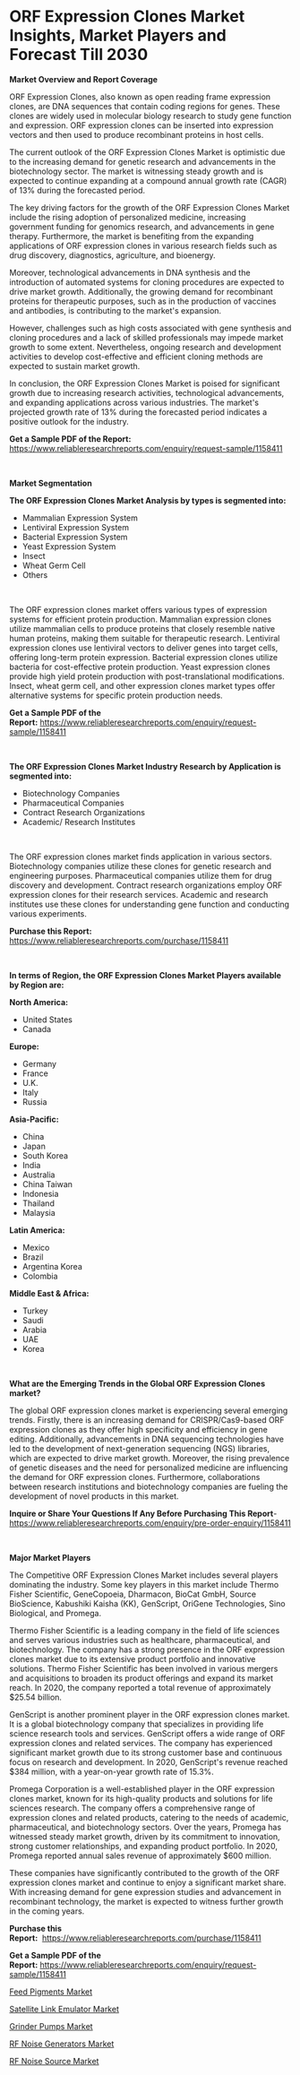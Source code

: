 <p><h1>ORF Expression Clones Market Insights, Market Players and Forecast Till 2030</h1></p><p><strong>Market Overview and Report Coverage</strong></p>
<p><p>ORF Expression Clones, also known as open reading frame expression clones, are DNA sequences that contain coding regions for genes. These clones are widely used in molecular biology research to study gene function and expression. ORF expression clones can be inserted into expression vectors and then used to produce recombinant proteins in host cells.</p><p>The current outlook of the ORF Expression Clones Market is optimistic due to the increasing demand for genetic research and advancements in the biotechnology sector. The market is witnessing steady growth and is expected to continue expanding at a compound annual growth rate (CAGR) of 13% during the forecasted period.</p><p>The key driving factors for the growth of the ORF Expression Clones Market include the rising adoption of personalized medicine, increasing government funding for genomics research, and advancements in gene therapy. Furthermore, the market is benefiting from the expanding applications of ORF expression clones in various research fields such as drug discovery, diagnostics, agriculture, and bioenergy.</p><p>Moreover, technological advancements in DNA synthesis and the introduction of automated systems for cloning procedures are expected to drive market growth. Additionally, the growing demand for recombinant proteins for therapeutic purposes, such as in the production of vaccines and antibodies, is contributing to the market's expansion.</p><p>However, challenges such as high costs associated with gene synthesis and cloning procedures and a lack of skilled professionals may impede market growth to some extent. Nevertheless, ongoing research and development activities to develop cost-effective and efficient cloning methods are expected to sustain market growth.</p><p>In conclusion, the ORF Expression Clones Market is poised for significant growth due to increasing research activities, technological advancements, and expanding applications across various industries. The market's projected growth rate of 13% during the forecasted period indicates a positive outlook for the industry.</p></p>
<p><strong>Get a Sample PDF of the Report:</strong> <a href="https://www.reliableresearchreports.com/enquiry/request-sample/1158411">https://www.reliableresearchreports.com/enquiry/request-sample/1158411</a></p>
<p>&nbsp;</p>
<p><strong>Market Segmentation</strong></p>
<p><strong>The ORF Expression Clones Market Analysis by types is segmented into:</strong></p>
<p><ul><li>Mammalian Expression System</li><li>Lentiviral Expression System</li><li>Bacterial Expression System</li><li>Yeast Expression System</li><li>Insect</li><li>Wheat Germ Cell</li><li>Others</li></ul></p>
<p>&nbsp;</p>
<p><p>The ORF expression clones market offers various types of expression systems for efficient protein production. Mammalian expression clones utilize mammalian cells to produce proteins that closely resemble native human proteins, making them suitable for therapeutic research. Lentiviral expression clones use lentiviral vectors to deliver genes into target cells, offering long-term protein expression. Bacterial expression clones utilize bacteria for cost-effective protein production. Yeast expression clones provide high yield protein production with post-translational modifications. Insect, wheat germ cell, and other expression clones market types offer alternative systems for specific protein production needs.</p></p>
<p><strong>Get a Sample PDF of the Report:</strong>&nbsp;<a href="https://www.reliableresearchreports.com/enquiry/request-sample/1158411">https://www.reliableresearchreports.com/enquiry/request-sample/1158411</a></p>
<p>&nbsp;</p>
<p><strong>The ORF Expression Clones Market Industry Research by Application is segmented into:</strong></p>
<p><ul><li>Biotechnology Companies</li><li>Pharmaceutical Companies</li><li>Contract Research Organizations</li><li>Academic/ Research Institutes</li></ul></p>
<p>&nbsp;</p>
<p><p>The ORF expression clones market finds application in various sectors. Biotechnology companies utilize these clones for genetic research and engineering purposes. Pharmaceutical companies utilize them for drug discovery and development. Contract research organizations employ ORF expression clones for their research services. Academic and research institutes use these clones for understanding gene function and conducting various experiments.</p></p>
<p><strong>Purchase this Report:</strong>&nbsp; <a href="https://www.reliableresearchreports.com/purchase/1158411">https://www.reliableresearchreports.com/purchase/1158411</a></p>
<p>&nbsp;</p>
<p><strong>In terms of Region, the ORF Expression Clones Market Players available by Region are:</strong></p>
<p>
    <p> <strong> North America: </strong>
        <ul>
            <li>United States</li>
            <li>Canada</li>
        </ul>
        </p> 
    <p> <strong> Europe: </strong>
        <ul>
            <li>Germany</li>
            <li>France</li>
            <li>U.K.</li>
            <li>Italy</li>
            <li>Russia</li>
        </ul>
        </p> 
    <p> <strong> Asia-Pacific: </strong>
        <ul>
            <li>China</li>
            <li>Japan</li>
            <li>South Korea</li>
            <li>India</li>
            <li>Australia</li>
            <li>China Taiwan</li>
            <li>Indonesia</li>
            <li>Thailand</li>
            <li>Malaysia</li>
        </ul>
        </p> 
    <p> <strong> Latin America: </strong>
        <ul>
            <li>Mexico</li>
            <li>Brazil</li>
            <li>Argentina Korea</li>
            <li>Colombia</li>
        </ul>
        </p> 
    <p> <strong> Middle East & Africa: </strong>
        <ul>
            <li>Turkey</li>
            <li>Saudi</li>
            <li>Arabia</li>
            <li>UAE</li>
            <li>Korea</li>
        </ul>
    </p>
    </p>
<p>&nbsp;</p>
<p><strong>What are the Emerging Trends in the Global ORF Expression Clones market?</strong></p>
<p><p>The global ORF expression clones market is experiencing several emerging trends. Firstly, there is an increasing demand for CRISPR/Cas9-based ORF expression clones as they offer high specificity and efficiency in gene editing. Additionally, advancements in DNA sequencing technologies have led to the development of next-generation sequencing (NGS) libraries, which are expected to drive market growth. Moreover, the rising prevalence of genetic diseases and the need for personalized medicine are influencing the demand for ORF expression clones. Furthermore, collaborations between research institutions and biotechnology companies are fueling the development of novel products in this market.</p></p>
<p><strong>Inquire or Share Your Questions If Any Before Purchasing This Report</strong>- <a href="https://www.reliableresearchreports.com/enquiry/pre-order-enquiry/1158411">https://www.reliableresearchreports.com/enquiry/pre-order-enquiry/1158411</a></p>
<p>&nbsp;</p>
<p><strong>Major Market Players</strong></p>
<p><p>The Competitive ORF Expression Clones Market includes several players dominating the industry. Some key players in this market include Thermo Fisher Scientific, GeneCopoeia, Dharmacon, BioCat GmbH, Source BioScience, Kabushiki Kaisha (KK), GenScript, OriGene Technologies, Sino Biological, and Promega.</p><p>Thermo Fisher Scientific is a leading company in the field of life sciences and serves various industries such as healthcare, pharmaceutical, and biotechnology. The company has a strong presence in the ORF expression clones market due to its extensive product portfolio and innovative solutions. Thermo Fisher Scientific has been involved in various mergers and acquisitions to broaden its product offerings and expand its market reach. In 2020, the company reported a total revenue of approximately $25.54 billion.</p><p>GenScript is another prominent player in the ORF expression clones market. It is a global biotechnology company that specializes in providing life science research tools and services. GenScript offers a wide range of ORF expression clones and related services. The company has experienced significant market growth due to its strong customer base and continuous focus on research and development. In 2020, GenScript's revenue reached $384 million, with a year-on-year growth rate of 15.3%.</p><p>Promega Corporation is a well-established player in the ORF expression clones market, known for its high-quality products and solutions for life sciences research. The company offers a comprehensive range of expression clones and related products, catering to the needs of academic, pharmaceutical, and biotechnology sectors. Over the years, Promega has witnessed steady market growth, driven by its commitment to innovation, strong customer relationships, and expanding product portfolio. In 2020, Promega reported annual sales revenue of approximately $600 million.</p><p>These companies have significantly contributed to the growth of the ORF expression clones market and continue to enjoy a significant market share. With increasing demand for gene expression studies and advancement in recombinant technology, the market is expected to witness further growth in the coming years.</p></p>
<p><strong>Purchase this Report:</strong>&nbsp;&nbsp;<a href="https://www.reliableresearchreports.com/purchase/1158411">https://www.reliableresearchreports.com/purchase/1158411</a></p>
<p></p>
<p><strong>Get a Sample PDF of the Report:</strong>&nbsp;<a href="https://www.reliableresearchreports.com/enquiry/request-sample/1158411">https://www.reliableresearchreports.com/enquiry/request-sample/1158411</a></p>
<p><p><a href="https://medium.com/@jerez43343/feed-pigments-market-size-growth-forecast-2023-2030-545867a46ae8">Feed Pigments Market</a></p><p><a href="https://www.linkedin.com/pulse/satellite-link-emulator-market-size-share-global-analysis-nmjze/">Satellite Link Emulator Market</a></p><p><a href="https://medium.com/@ameliahaleyi77567/grinder-pumps-market-size-growth-forecast-2023-2030-bdc332ee632c">Grinder Pumps Market</a></p><p><a href="https://www.linkedin.com/pulse/rf-noise-generators-market-share-amp-new-trends-analysis-report-dblte/">RF Noise Generators Market</a></p><p><a href="https://www.linkedin.com/pulse/rf-noise-source-market-size-share-global-analysis-report-2023-4moge/">RF Noise Source Market</a></p></p>